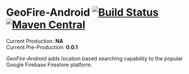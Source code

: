 # GeoFire-Android [![Build Status](https://travis-ci.org/mbramwell1/GeoFire-Android.svg?branch=master)](https://travis-ci.org/mbramwell1/GeoFire-Android) [![Maven Central](https://maven-badges.herokuapp.com/maven-central/uk.co.mgbramwell.geofire/geofire-android/badge.svg)](https://search.maven.org/artifact/uk.co.mgbramwell.geofire/geofire-android)


Current Production: **NA**<br>
Current Pre-Production: **0.0.1**<br>

_GeoFire-Android_ adds location based searching capability to the popular Google Firebase Firestore platform.